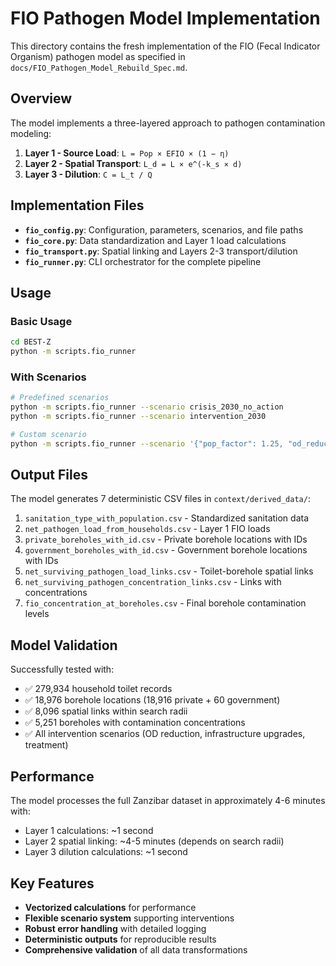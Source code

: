 # FIO Pathogen Model Implementation

This directory contains the fresh implementation of the FIO (Fecal Indicator Organism) pathogen model as specified in `docs/FIO_Pathogen_Model_Rebuild_Spec.md`.

## Overview

The model implements a three-layered approach to pathogen contamination modeling:

1. **Layer 1 - Source Load**: `L = Pop × EFIO × (1 − η)` 
2. **Layer 2 - Spatial Transport**: `L_d = L × e^(-k_s × d)`
3. **Layer 3 - Dilution**: `C = L_t / Q`

## Implementation Files

- **`fio_config.py`**: Configuration, parameters, scenarios, and file paths
- **`fio_core.py`**: Data standardization and Layer 1 load calculations
- **`fio_transport.py`**: Spatial linking and Layers 2-3 transport/dilution
- **`fio_runner.py`**: CLI orchestrator for the complete pipeline

## Usage

### Basic Usage
```bash
cd BEST-Z
python -m scripts.fio_runner
```

### With Scenarios
```bash
# Predefined scenarios
python -m scripts.fio_runner --scenario crisis_2030_no_action
python -m scripts.fio_runner --scenario intervention_2030

# Custom scenario
python -m scripts.fio_runner --scenario '{"pop_factor": 1.25, "od_reduction_percent": 10}'
```

## Output Files

The model generates 7 deterministic CSV files in `context/derived_data/`:

1. `sanitation_type_with_population.csv` - Standardized sanitation data
2. `net_pathogen_load_from_households.csv` - Layer 1 FIO loads
3. `private_boreholes_with_id.csv` - Private borehole locations with IDs
4. `government_boreholes_with_id.csv` - Government borehole locations with IDs
5. `net_surviving_pathogen_load_links.csv` - Toilet-borehole spatial links
6. `net_surviving_pathogen_concentration_links.csv` - Links with concentrations
7. `fio_concentration_at_boreholes.csv` - Final borehole contamination levels

## Model Validation

Successfully tested with:
- ✅ 279,934 household toilet records
- ✅ 18,976 borehole locations (18,916 private + 60 government)
- ✅ 8,096 spatial links within search radii
- ✅ 5,251 boreholes with contamination concentrations
- ✅ All intervention scenarios (OD reduction, infrastructure upgrades, treatment)

## Performance

The model processes the full Zanzibar dataset in approximately 4-6 minutes with:
- Layer 1 calculations: ~1 second
- Layer 2 spatial linking: ~4-5 minutes (depends on search radii)
- Layer 3 dilution calculations: ~1 second

## Key Features

- **Vectorized calculations** for performance
- **Flexible scenario system** supporting interventions
- **Robust error handling** with detailed logging
- **Deterministic outputs** for reproducible results
- **Comprehensive validation** of all data transformations